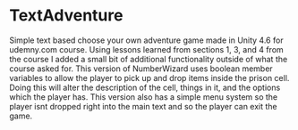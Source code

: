 # TextAdventure
Simple text based choose your own adventure game made in Unity 4.6 for udemny.com course. Using lessons learned from sections 1, 3, and 4 from the course I added a small bit of additional functionality outside of what the course asked for. 
This version of NumberWizard uses boolean member variables to allow the player to pick up and drop items inside the prison cell. Doing this will alter the description of the cell, things in it, and the options which the player has. This version also has a simple menu system so the player isnt dropped right into the main text and so the player can exit the game.

